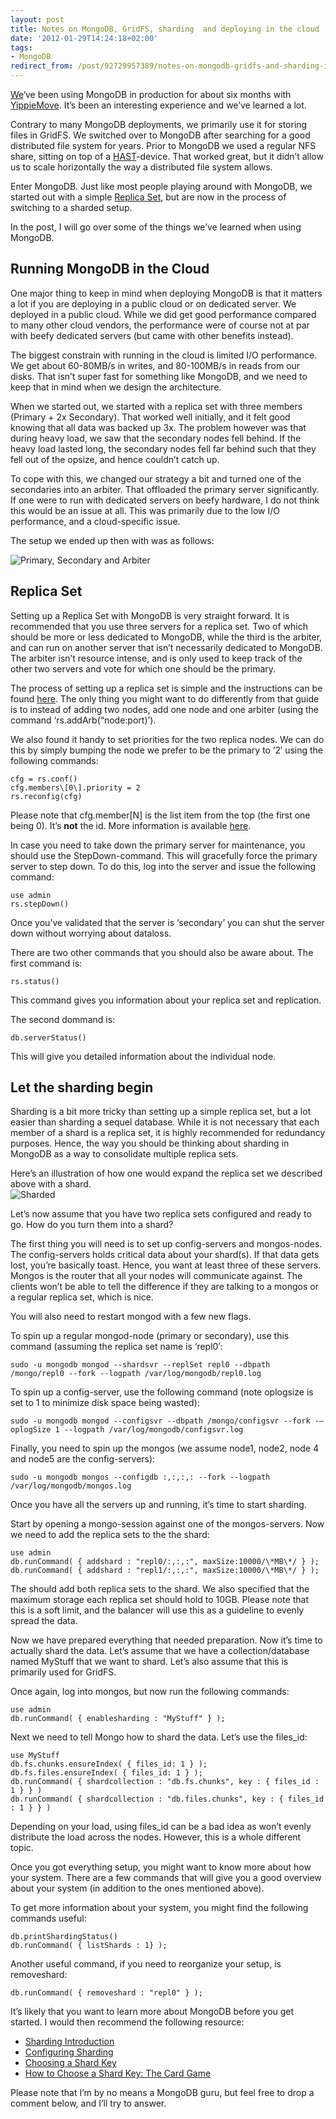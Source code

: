 ```yaml
---
layout: post
title: Notes on MongoDB, GridFS, sharding  and deploying in the cloud
date: '2012-01-29T14:24:18+02:00'
tags:
- MongoDB
redirect_from: /post/92729957389/notes-on-mongodb-gridfs-and-sharding-in-the-cloud
---
```


[We](http://wireload.net)‘ve been using MongoDB in production for about six months with [YippieMove](http://www.yippiemove.com). It’s been an interesting experience and we’ve learned a lot.

Contrary to many MongoDB deployments, we primarily use it for storing files in GridFS. We switched over to MongoDB after searching for a good distributed file system for years. Prior to MongoDB we used a regular NFS share, sitting on top of a [HAST](/2010/09/27/setting-up-a-redundant-nas-with-hast-with-carp.html)-device. That worked great, but it didn’t allow us to scale horizontally the way a distributed file system allows.

Enter MongoDB. Just like most people playing around with MongoDB, we started out with a simple [Replica Set](http://www.mongodb.org/display/DOCS/Replica+Sets), but are now in the process of switching to a sharded setup.

In the post, I will go over some of the things we’ve learned when using MongoDB.

## Running MongoDB in the Cloud

One major thing to keep in mind when deploying MongoDB is that it matters a lot if you are deploying in a public cloud or on dedicated server. We deployed in a public cloud. While we did get good performance compared to many other cloud vendors, the performance were of course not at par with beefy dedicated servers (but came with other benefits instead).

The biggest constrain with running in the cloud is limited I/O performance. We get about 60-80MB/s in writes, and 80-100MB/s in reads from our disks. That isn’t super fast for something like MongoDB, and we need to keep that in mind when we design the architecture.

When we started out, we started with a replica set with three members (Primary + 2x Secondary). That worked well initially, and it felt good knowing that all data was backed up 3x. The problem however was that during heavy load, we saw that the secondary nodes fell behind. If the heavy load lasted long, the secondary nodes fell far behind such that they fell out of the opsize, and hence couldn’t catch up.

To cope with this, we changed our strategy a bit and turned one of the secondaries into an arbiter. That offloaded the primary server significantly. If one were to run with dedicated servers on beefy hardware, I do not think this would be an issue at all. This was primarily due to the low I/O performance, and a cloud-specific issue.

The setup we ended up then with was as follows:

![](http://viktorpetersson.com/upload/primary_secondary_arbiter.png "Primary, Secondary and Arbiter")

## Replica Set

Setting up a Replica Set with MongoDB is very straight forward. It is recommended that you use three servers for a replica set. Two of which should be more or less dedicated to MongoDB, while the third is the arbiter, and can run on another server that isn’t necessarily dedicated to MongoDB. The arbiter isn’t resource intense, and is only used to keep track of the other two servers and vote for which one should be the primary.

The process of setting up a replica set is simple and the instructions can be found [here](http://www.mongodb.org/display/DOCS/Replica+Set+Configuration). The only thing you might want to do differently from that guide is to instead of adding two nodes, add one node and one arbiter (using the command ‘rs.addArb(“node:port)’).

We also found it handy to set priorities for the two replica nodes. We can do this by simply bumping the node we prefer to be the primary to ’2′ using the following commands:

    cfg = rs.conf()
    cfg.members\[0\].priority = 2
    rs.reconfig(cfg)

Please note that cfg.member\[N\] is the list item from the top (the first one being 0). It’s **not** the id. More information is available [here](http://www.mongodb.org/display/DOCS/Reconfiguring+when+Members+are+Up).

In case you need to take down the primary server for maintenance, you should use the StepDown-command. This will gracefully force the primary server to step down. To do this, log into the server and issue the following command:

    use admin
    rs.stepDown()

Once you’ve validated that the server is ‘secondary’ you can shut the server down without worrying about dataloss.

There are two other commands that you should also be aware about. The first command is:

    rs.status()

This command gives you information about your replica set and replication.

The second dommand is:

    db.serverStatus()

This will give you detailed information about the individual node.

## Let the sharding begin

Sharding is a bit more tricky than setting up a simple replica set, but a lot easier than sharding a sequel database. While it is not necessary that each member of a shard is a replica set, it is highly recommended for redundancy purposes. Hence, the way you should be thinking about sharding in MongoDB as a way to consolidate multiple replica sets.

Here’s an illustration of how one would expand the replica set we described above with a shard.\
![](http://viktorpetersson.com/upload/shard.png "Sharded")

Let’s now assume that you have two replica sets configured and ready to go. How do you turn them into a shard?

The first thing you will need is to set up config-servers and mongos-nodes. The config-servers holds critical data about your shard(s). If that data gets lost, you’re basically toast. Hence, you want at least three of these servers. Mongos is the router that all your nodes will communicate against. The clients won’t be able to tell the difference if they are talking to a mongos or a regular replica set, which is nice.

You will also need to restart mongod with a few new flags.

To spin up a regular mongod-node (primary or secondary), use this command (assuming the replica set name is ‘repl0′:

    sudo -u mongodb mongod --shardsvr --replSet repl0 --dbpath /mongo/repl0 --fork --logpath /var/log/mongodb/repl0.log

To spin up a config-server, use the following command (note oplogsize is set to 1 to minimize disk space being wasted):

    sudo -u mongodb mongod --configsvr --dbpath /mongo/configsvr --fork -–oplogSize 1 --logpath /var/log/mongodb/configsvr.log

Finally, you need to spin up the mongos (we assume node1, node2, node 4 and node5 are the config-servers):

    sudo -u mongodb mongos --configdb :,:,:,: --fork --logpath /var/log/mongodb/mongos.log

Once you have all the servers up and running, it’s time to start sharding.

Start by opening a mongo-session against one of the mongos-servers. Now we need to add the replica sets to the the shard:

    use admin
    db.runCommand( { addshard : "repl0/:,:,:", maxSize:10000/\*MB\*/ } );
    db.runCommand( { addshard : "repl1/:,:,:", maxSize:10000/\*MB\*/ } );

The should add both replica sets to the shard. We also specified that the maximum storage each replica set should hold to 10GB. Please note that this is a soft limit, and the balancer will use this as a guideline to evenly spread the data.

Now we have prepared everything that needed preparation. Now it’s time to actually shard the data. Let’s assume that we have a collection/database named MyStuff that we want to shard. Let’s also assume that this is primarily used for GridFS.

Once again, log into mongos, but now run the following commands:

    use admin
    db.runCommand( { enablesharding : "MyStuff" } );

Next we need to tell Mongo how to shard the data. Let’s use the files_id:

    use MyStuff
    db.fs.chunks.ensureIndex( { files_id: 1 } );
    db.fs.files.ensureIndex( { files_id: 1 } );
    db.runCommand( { shardcollection : "db.fs.chunks", key : { files_id : 1 } } )
    db.runCommand( { shardcollection : "db.files.chunks", key : { files_id : 1 } } )

Depending on your load, using files_id can be a bad idea as won’t evenly distribute the load across the nodes. However, this is a whole different topic.

Once you got everything setup, you might want to know more about how your system. There are a few commands that will give you a good overview about your system (in addition to the ones mentioned above).

To get more information about your system, you might find the following commands useful:

    db.printShardingStatus()
    db.runCommand( { listShards : 1} );

Another useful command, if you need to reorganize your setup, is removeshard:

    db.runCommand( { removeshard : "repl0" } );

It’s likely that you want to learn more about MongoDB before you get started. I would then recommend the following resource:

- [Sharding Introduction](http://www.mongodb.org/display/DOCS/Sharding+Introduction)
- [Configuring Sharding](http://www.mongodb.org/display/DOCS/Configuring+Sharding)
- [Choosing a Shard Key](http://www.mongodb.org/display/DOCS/Choosing+a+Shard+Key)
- [How to Choose a Shard Key: The Card Game](http://www.snailinaturtleneck.com/blog/2011/01/04/how-to-choose-a-shard-key-the-card-game/)

Please note that I’m by no means a MongoDB guru, but feel free to drop a comment below, and I’ll try to answer.
